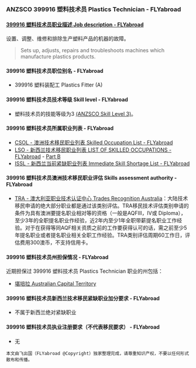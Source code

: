 ### ANZSCO 399916 塑料技术员 Plastics Technician - FLYabroad ###

#### [399916 塑料技术员职业描述 Job description - FLYabroad](http://www.flyabroadvisa.com/anzsco/3999.html#399916)

设置、调整、维修和排除生产塑料产品的机器的故障。

> Sets up, adjusts, repairs and troubleshoots machines which manufacture plastics products.

#### 399916 塑料技术员职位别名 - FLYabroad
 
- 399916	 塑料装配工 Plastics Fitter (A)

#### 399916 塑料技术员技术等级 Skill level - FLYabroad

- 塑料技术员的技能等级为3 [(ANZSCO Skill Level 3)](http://www.flyabroadvisa.com/anzsco/)。

#### 399916 塑料技术员所属职业列表 - FLYabroad

- [CSOL - 澳洲技术移民职业列表 Skilled Occupation List - FLYabroad](http://www.flyabroadvisa.com/sol/)
- [LSO - 新西兰技术移民职业列表 LIST OF SKILLED OCCUPATIONS - FLYabroad](http://nz.flyabroadvisa.com/lso/) - [Part B](partb)
- [ISSL - 新西兰当前紧缺职业列表 Immediate Skill Shortage List - FLYabroad](http://nz.flyabroadvisa.com/work-residence/issl.html)

#### 399916 塑料技术员澳洲技术移民职业评估 Skills assessment authority - FLYabroad

- [TRA - 澳大利亚职业技术认证中心 Trades Recognition Australia](http://www.flyabroadvisa.com/ass/tra.html)：大陆技术移民申请的绝大部分职业都是通过该类别评估。TRA移民技术评估类别申请的条件为具有澳洲要提名职业相对等的资格（一般是AQFIII，IV或 Diploma），至少3年的全职提名职业作经验，近2年内至少1年全职带薪提名职业工作经验。对于在获得等同AQF相关资质之前的工作要获得认可的话，需之前至少5年提名职业或者提名职业相关全职工作经验。TRA类别评估周期60工作日，评估费用300澳币，不支持信用卡。

#### 399916 塑料技术员州担保情况 - FLYabroad

近期担保过 399916 塑料技术员 Plastics Technician 职业的州包括：

- [堪培拉 Australian Capital Territory](http://www.flyabroadvisa.com/zdb/act.html)

#### 399916 塑料技术员新西兰技术移民紧缺职业加分要求 - FLYabroad

- 不属于新西兰绝对紧缺职业

#### 399916 塑料技术员执业注册要求（不代表移民要求） - FLYabroad

- 无

`本文由飞出国（FLYabroad @Copyright）独家整理完成，请尊重知识产权，不要以任何形式散布和传播。`